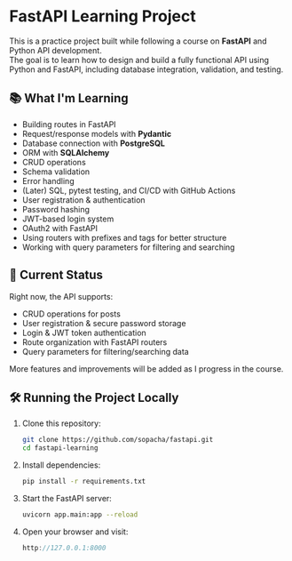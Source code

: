 # FastAPI Learning Project

This is a practice project built while following a course on **FastAPI** and Python API development.  
The goal is to learn how to design and build a fully functional API using Python and FastAPI, including database integration, validation, and testing.

## 📚 What I'm Learning
- Building routes in FastAPI
- Request/response models with **Pydantic**
- Database connection with **PostgreSQL**
- ORM with **SQLAlchemy**
- CRUD operations
- Schema validation
- Error handling
- (Later) SQL, pytest testing, and CI/CD with GitHub Actions
- User registration & authentication
- Password hashing
- JWT-based login system
- OAuth2 with FastAPI
- Using routers with prefixes and tags for better structure
- Working with query parameters for filtering and searching

## 🚀 Current Status
Right now, the API supports:
- CRUD operations for posts
- User registration & secure password storage
- Login & JWT token authentication
- Route organization with FastAPI routers
- Query parameters for filtering/searching data

More features and improvements will be added as I progress in the course.

## 🛠 Running the Project Locally
1. Clone this repository:
   ```bash
   git clone https://github.com/sopacha/fastapi.git
   cd fastapi-learning

2. Install dependencies:
   ```bash
   pip install -r requirements.txt

3. Start the FastAPI server:
   ```bash
   uvicorn app.main:app --reload

4. Open your browser and visit:
    ```cpp
    http://127.0.0.1:8000
